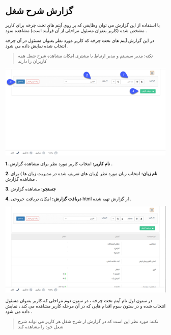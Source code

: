 #  گزارش شرح شغل

با استفاده از  این گزارش می  توان وظایفی که بر روی آیتم های  تحت چرخه برای کاربر مشخص شده (کاربر بعنوان مسئول مراحلی از آن فرآیند است) مشاهده  نمود .

در این گزارش  آیتم های تحت چرخه که کاربر مورد نظر بعنوان مسئول در آن چرخه  انتخاب شده نمایش داده می شود .

> نکته: مدیر سیستم و مدیر ارتباط با مشتری  امکان مشاهده شرح شغل همه کاربران را دارند

![](Userbase2.png)

**1. نام کاربر:**  انتخاب کاربر مورد نظر برای مشاهده گزارش .

**2. نام زبان:**  انتخاب زبان مورد نظر  (زبان های تعریف شده در مدیریت زبان ها ) برای مشاهده گزارش .

**3. جستجو:**  مشاهده گزارش

**4. دریافت گزارش:**  امکان دریافت خروجی html از گزارش تهیه شده .

![](Userbase11.png)

در ستون اول نام آیتم تحت چرخه ،  در ستون دوم  مراحلی که کاربر بعنوان  مسئول انتخاب شده و در ستون سوم اقدام هایی که در آن مرحله  کاربر مشاهده می کند ، نمایش داده می شود .

> نکته: مورد نظر این است که در گزارش از شرح شغل هر کاربر می تواند شرح شغل خود را مشاهده کند


